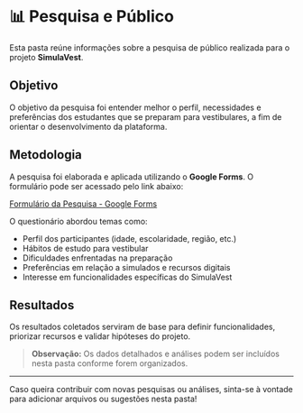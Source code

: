 # 📊 Pesquisa e Público

Esta pasta reúne informações sobre a pesquisa de público realizada para o projeto **SimulaVest**.

## Objetivo

O objetivo da pesquisa foi entender melhor o perfil, necessidades e preferências dos estudantes que se preparam para vestibulares, a fim de orientar o desenvolvimento da plataforma.

## Metodologia

A pesquisa foi elaborada e aplicada utilizando o **Google Forms**. O formulário pode ser acessado pelo link abaixo:

[Formulário da Pesquisa - Google Forms](https://docs.google.com/forms/d/e/1FAIpQLSc7Vpwvg8g7vp0GKKIR1Rugge37YUappABxmonT1zTIT-1oFQ/viewform?usp=sharing&ouid=112305007245676067122)

O questionário abordou temas como:

- Perfil dos participantes (idade, escolaridade, região, etc.)
- Hábitos de estudo para vestibular
- Dificuldades enfrentadas na preparação
- Preferências em relação a simulados e recursos digitais
- Interesse em funcionalidades específicas do SimulaVest

## Resultados

Os resultados coletados serviram de base para definir funcionalidades, priorizar recursos e validar hipóteses do projeto.

> **Observação:** Os dados detalhados e análises podem ser incluídos nesta pasta conforme forem organizados.

---

Caso queira contribuir com novas pesquisas ou análises, sinta-se à vontade para adicionar arquivos ou sugestões nesta pasta!